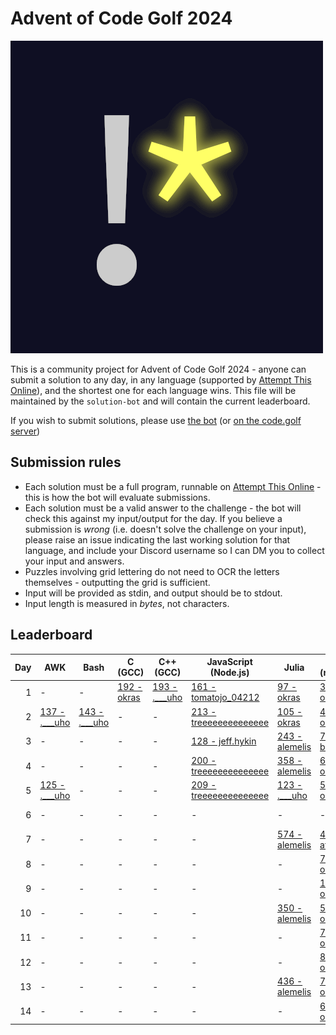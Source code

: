 # Advent of Code Golf 2024

![Advent of Code Golf icon](./advent-of-code-golf.png)

This is a community project for Advent of Code Golf 2024 - anyone can submit a
solution to any day, in any language (supported by [Attempt This
Online](https://ato.pxeger.com)), and the shortest one for each language wins.
This file will be maintained by the `solution-bot` and will contain the current
leaderboard.

If you wish to submit solutions, please use [the bot](https://discord.com/api/oauth2/authorize?client_id=1179753478214651915&permissions=0&scope=bot)
(or [on the code.golf server](https://discord.gg/eVCTkYQ))

## Submission rules

- Each solution must be a full program, runnable on [Attempt This
  Online](https://ato.pxeger.com) - this is how the bot will evaluate submissions.
- Each solution must be a valid answer to the challenge - the bot will check this
  against my input/output for the day. If you believe a submission is *wrong*
  (i.e. doesn't solve the challenge on your input), please raise an issue
  indicating the last working solution for that language, and include your
  Discord username so I can DM you to collect your input and answers.
- Puzzles involving grid lettering do not need to OCR the letters themselves -
  outputting the grid is sufficient.
- Input will be provided as stdin, and output should be to stdout.
- Input length is measured in *bytes*, not characters.

## Leaderboard

Day | AWK | Bash | C (GCC) | C++ (GCC) | JavaScript (Node.js) | Julia | K (ngn/k) | Perl | Python | Python (No Whitespace) | Python (Orthoplex) | Python 2 | Ruby | TypeScript (Deno)
--: | --- | --- | --- | --- | --- | --- | --- | --- | --- | --- | --- | --- | --- | ---
1 | - | - | [192 - okras](./solutions/1/c_gcc) | [193 - .___uho](./solutions/1/cplusplus_gcc) | [161 - tomatojo_04212](./solutions/1/node) | [97 - okras](./solutions/1/julia) | [33 - okras](./solutions/1/k_ngn) | - | [89 - _tessaract](./solutions/1/python) | [98 - .___uho](./solutions/1/python-no-ws) | [481 - orthoplex](./solutions/1/python-orthoplex) | - | [101 - the.unnamed](./solutions/1/ruby) | [197 - jeff.hykin](./solutions/1/deno)
2 | [137 - .___uho](./solutions/2/awk) | [143 - .___uho](./solutions/2/bash) | - | - | [213 - treeeeeeeeeeeeee](./solutions/2/node) | [105 - okras](./solutions/2/julia) | [41 - okras](./solutions/2/k_ngn) | - | [145 - biz314](./solutions/2/python) | [155 - _tessaract](./solutions/2/python-no-ws) | - | - | [143 - the.unnamed](./solutions/2/ruby) | [282 - jeff.hykin](./solutions/2/deno)
3 | - | - | - | - | [128 - jeff.hykin](./solutions/3/node) | [243 - alemelis](./solutions/3/julia) | [70 - bstr.at](./solutions/3/k_ngn) | - | [140 - duckyluuk](./solutions/3/python) | - | - | - | [82 - the.unnamed](./solutions/3/ruby) | [160 - jeff.hykin](./solutions/3/deno)
4 | - | - | - | - | [200 - treeeeeeeeeeeeee](./solutions/4/node) | [358 - alemelis](./solutions/4/julia) | [69 - okras](./solutions/4/k_ngn) | - | [145 - okras](./solutions/4/python) | [148 - biz314](./solutions/4/python-no-ws) | - | - | - | [1639 - jeff.hykin](./solutions/4/deno)
5 | [125 - .___uho](./solutions/5/awk) | - | - | - | [209 - treeeeeeeeeeeeee](./solutions/5/node) | [123 - .___uho](./solutions/5/julia) | [52 - okras](./solutions/5/k_ngn) | [86 - okras](./solutions/5/perl) | [134 - biz314](./solutions/5/python) | [649 - orthoplex](./solutions/5/python-no-ws) | [649 - orthoplex](./solutions/5/python-orthoplex) | - | - | -
6 | - | - | - | - | - | - | - | - | [193 - biz314](./solutions/6/python) | - | - | - | - | -
7 | - | - | - | - | - | [574 - alemelis](./solutions/7/julia) | [47 - attinat](./solutions/7/k_ngn) | - | [175 - okras](./solutions/7/python) | [184 - okras](./solutions/7/python-no-ws) | - | - | [140 - natt.e](./solutions/7/ruby) | -
8 | - | - | - | - | - | - | [72 - okras](./solutions/8/k_ngn) | - | [157 - .___uho](./solutions/8/python) | [163 - .___uho](./solutions/8/python-no-ws) | - | - | - | -
9 | - | - | - | - | - | - | [151 - okras](./solutions/9/k_ngn) | - | [214 - .___uho](./solutions/9/python) | - | - | - | - | -
10 | - | - | - | - | - | [350 - alemelis](./solutions/10/julia) | [50 - okras](./solutions/10/k_ngn) | - | [172 - .___uho](./solutions/10/python) | - | [626 - orthoplex](./solutions/10/python-orthoplex) | [448 - orthoplex](./solutions/10/python2) | - | -
11 | - | - | - | - | - | - | [75 - okras](./solutions/11/k_ngn) | - | [191 - biz314](./solutions/11/python) | - | - | - | [228 - abrahamjlr](./solutions/11/ruby) | -
12 | - | - | - | - | - | - | [81 - okras](./solutions/12/k_ngn) | - | [227 - livingboxy](./solutions/12/python) | [422 - _tessaract](./solutions/12/python-no-ws) | - | - | - | -
13 | - | - | - | - | - | [436 - alemelis](./solutions/13/julia) | [74 - okras](./solutions/13/k_ngn) | - | [180 - _tessaract](./solutions/13/python) | [190 - _tessaract](./solutions/13/python-no-ws) | - | - | [145 - the.unnamed](./solutions/13/ruby) | -
14 | - | - | - | - | - | - | [67 - okras](./solutions/14/k_ngn) | - | [206 - _tessaract](./solutions/14/python) | - | - | - | [169 - natt.e](./solutions/14/ruby) | -
